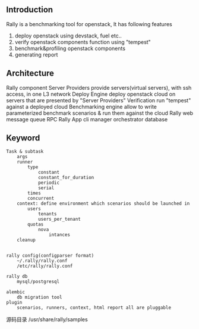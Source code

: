 ## Introduction
Rally is a benchmarking tool for openstack, It has following features  
1. deploy openstack using devstack, fuel etc..
2. verify openstack components function using "tempest"
3. benchmark&profiling openstack components
4. generating report 


## Architecture
Rally component
    Server Providers
        provide servers(virtual servers), with ssh access, in one L3 network
    Deploy Engine
        deploy openstack cloud on servers that are presented by "Server Providers" 
    Verification 
        run "tempest" against a deployed cloud
    Benchmarking engine
        allow to write parameterized benchmark scenarios & run them against the cloud
Rally web
    message queue
    RPC
Rally App
    cli
    manager orchestrator
    database
    

## Keyword
```
Task & subtask
    args
    runner
        type
            constant
            constant_for_duration
            periodic
            serial
        times
        concurrent
    context: define environment which scenarios should be launched in
        users
            tenants
            users_per_tenant
        quotas
            nova
                intances
    cleanup


rally config(configparser format)
    ~/.rally/rally.conf  
    /etc/rally/rally.conf

rally db
    mysql/postgresql

alembic
    db migration tool
plugin
    scenarios, runners, context, html report all are pluggable
```
源码目录
    /usr/share/rally/samples

